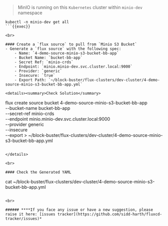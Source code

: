 > MinIO is running on this `Kubernetes` cluster within `minio-dev` namespace

```
kubectl -n minio-dev get all
```{{exec}}

<br>

#### Create a `flux source` to pull from `Minio S3 Bucket`
- Generate a `flux source` with the following spec:
    - Name: `4-demo-source-minio-s3-bucket-bb-app`
    - Bucket Name: `bucket-bb-app`
    - Secret Ref: `minio-crds`
    - Endpoint: `minio.minio-dev.svc.cluster.local:9000`
    - Provider: `generic`
    - Insecure: `true`
    - Export Path: `~/block-buster/flux-clusters/dev-cluster/4-demo-source-minio-s3-bucket-bb-app.yml`

<details><summary>Check Solution</summary>

```
flux create source bucket 4-demo-source-minio-s3-bucket-bb-app \
  --bucket-name bucket-bb-app \
  --secret-ref minio-crds \
  --endpoint minio.minio-dev.svc.cluster.local:9000  \
  --provider generic \
  --insecure \
  --export > ~/block-buster/flux-clusters/dev-cluster/4-demo-source-minio-s3-bucket-bb-app.yml
```{{exec}}

</details>

<br>

#### Check the Generated YAML
```
cat ~/block-buster/flux-clusters/dev-cluster/4-demo-source-minio-s3-bucket-bb-app.yml
```{{exec}}

<br>

###### ****If you face any issue or have a new suggestion, please raise it here: [issues tracker](https://github.com/sidd-harth/fluxcd-tracker/issues)*

